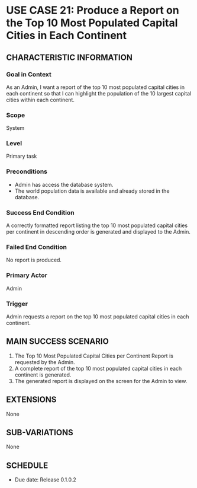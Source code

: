 # USE CASE 21: Produce a Report on the Top 10 Most Populated Capital Cities in Each Continent

## CHARACTERISTIC INFORMATION

### Goal in Context
As an Admin, I want a report of the top 10 most populated capital cities in each continent so that I can highlight the population of the 10 largest capital cities within each continent.

### Scope
System

### Level
Primary task

### Preconditions
* Admin has access the database system.  
* The world population data is available and already stored in the database.

### Success End Condition
A correctly formatted report listing the top 10 most populated capital cities per continent in descending order is generated and displayed to the Admin.

### Failed End Condition
No report is produced.

### Primary Actor
Admin

### Trigger
Admin requests a report on the top 10 most populated capital cities in each continent.

## MAIN SUCCESS SCENARIO
1. The Top 10 Most Populated Capital Cities per Continent Report is requested by the Admin.  
2. A complete report of the top 10 most populated capital cities in each continent is generated.  
3. The generated report is displayed on the screen for the Admin to view.

## EXTENSIONS
None

## SUB-VARIATIONS
None

## SCHEDULE
* Due date: Release 0.1.0.2
